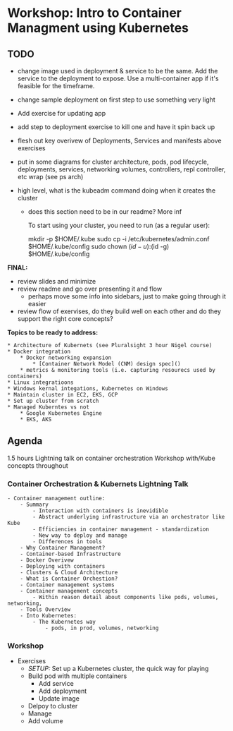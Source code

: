 # Workshop: Intro to Container Managment using Kubernetes

## TODO

- change image used in deployment & service to be the same. Add the service to the deployment to expose. Use a multi-container app if it's feasible for the timeframe.
- change sample deployment on first step to use something very light
- Add exercise for updating app


- add step to deployment exercise to kill one and have it spin back up

- flesh out key overivew of Deployments, Services and manifests above exercises
- put in some diagrams for cluster architecture, pods, pod lifecycle, deployments, services, networking volumes, controllers, repl controller, etc wrap (see ps arch)
- high level, what is the kubeadm command doing when it creates the cluster
    - does this section need to be in our readme? More inf

        To start using your cluster, you need to run (as a regular user):

        mkdir -p $HOME/.kube
        sudo cp -i /etc/kubernetes/admin.conf $HOME/.kube/config
        sudo chown $(id -u):$(id -g) $HOME/.kube/config

**FINAL:**
- review slides and minimize
- review readme and go over presenting it and flow
    - perhaps move some info into sidebars, just to make going through it easier
- review flow of exervises, do they build well on each other and do they support the right core concepts?

**Topics to be ready to address:**

    * Architecture of Kubernets (see Pluralsight 3 hour Nigel course)
    * Docker integration
        * Docker networking expansion
            * [Container Network Model (CNM) design spec]()
        * metrics & monitoring tools (i.e. capturing resourecs used by containers)
    * Linux integratioons
    * Windows kernal integations, Kubernetes on Windows
    * Maintain cluster in EC2, EKS, GCP
    * Set up cluster from scratch
    * Managed Kuberntes vs not
        * Google Kubernetes Engine
        * EKS, AKS

## Agenda 

1.5 hours
Lightning talk on container orchestration
Workshop with/Kube concepts throughout

### Container Orchestration & Kubernets Lightning Talk

    - Container management outline:
        - Summary
            - Interaction with containers is inevidible
            - Abstract underlying infrastructure via an orchestrator like Kube
            - Efficiencies in container management - standardization
            - New way to deploy and manage
            - Differences in tools
        - Why Container Management?
        - Container-based Infrastructure
        - Docker Overivew
        - Deploying with containers
        - Clusters & Cloud Architecture
        - What is Container Orchestion?
        - Container management systems
        - Container management concepts
            - Within reason detail about components like pods, volumes, networking, 
        - Tools Overview
        - Into Kubernetes:
            - The Kubernetes way
                - pods, in prod, volumes, networking

### Workshop

- Exercises
    - *SETUP:* Set up a Kubernetes cluster, the quick way for playing
    - Build pod with multiple containers
        - Add service
        - Add deployment
        - Update image
    - Delpoy to cluster
    - Manage
    - Add volume

